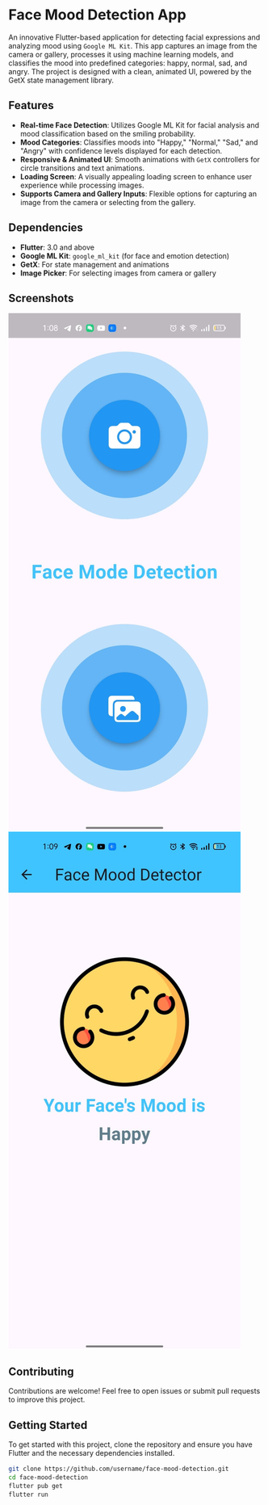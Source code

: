 # Face Mood Detection App

An innovative Flutter-based application for detecting facial expressions and analyzing mood using `Google ML Kit`. This app captures an image from the camera or gallery, processes it using machine learning models, and classifies the mood into predefined categories: happy, normal, sad, and angry. The project is designed with a clean, animated UI, powered by the GetX state management library.

## Features

- **Real-time Face Detection**: Utilizes Google ML Kit for facial analysis and mood classification based on the smiling probability.
- **Mood Categories**: Classifies moods into "Happy," "Normal," "Sad," and "Angry" with confidence levels displayed for each detection.
- **Responsive & Animated UI**: Smooth animations with `GetX` controllers for circle transitions and text animations.
- **Loading Screen**: A visually appealing loading screen to enhance user experience while processing images.
- **Supports Camera and Gallery Inputs**: Flexible options for capturing an image from the camera or selecting from the gallery.

## Dependencies

- **Flutter**: 3.0 and above
- **Google ML Kit**: `google_ml_kit` (for face and emotion detection)
- **GetX**: For state management and animations
- **Image Picker**: For selecting images from camera or gallery

## Screenshots

![Home Screen](assets/home_screen.jpeg)
![View Screen](assets/view_screen.jpeg)

## Contributing

Contributions are welcome! Feel free to open issues or submit pull requests to improve this project.

## Getting Started

To get started with this project, clone the repository and ensure you have Flutter and the necessary dependencies installed.

```bash
git clone https://github.com/username/face-mood-detection.git
cd face-mood-detection
flutter pub get
flutter run
